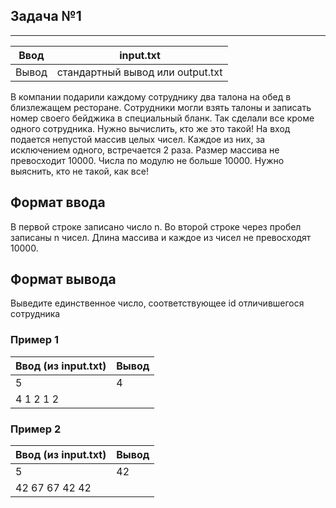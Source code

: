 ## Задача №1
________________________


| Ввод | input.txt |
|----------------|----------------|
| Вывод | стандартный вывод или output.txt | 


В компании подарили каждому сотруднику два талона на обед в близлежащем ресторане. Сотрудники могли взять талоны и записать номер своего бейджика в специальный бланк. Так сделали все кроме одного сотрудника. Нужно вычислить, кто же это такой! На вход подается непустой массив целых чисел. Каждое из них, за исключением одного, встречается 2 раза. Размер массива не превосходит 10000. Числа по модулю не больше 10000. Нужно выяснить, кто не такой, как все!


## Формат ввода

В первой строке записано число n. Во второй строке через пробел записаны n чисел. Длина массива и каждое из чисел не превосходят 10000.

## Формат вывода

Выведите единственное число, соответствующее id отличившегося сотрудника


### Пример 1

| Ввод (из input.txt) | Вывод |
|----------------|----------------|
| 5         | 4 | 
| 4 1 2 1 2 |  


### Пример 2

| Ввод (из input.txt) | Вывод |
|----------------|----------------|
| 5              | 42 | 
| 42 67 67 42 42 |  
